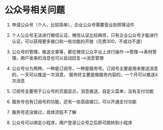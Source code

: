 # 公众号相关问题

1. 申请公众号（个人，比较简单），企业公众号需要营业执照等证件

2. 个人公众号无法进行微信认证，微信认证比较麻烦，只有企业公众号才能进行认证，可以获得更多接口和一些功能的开放（花费300，不成功不退）

3. 公众号的管理，推送文章等，都在微信公众平台上进行操作-->管理-->素材管理，用户发来的消息也可以自动回复-->消息管理

4. 公众号分为两种，一种是订阅号，一种是服务号。订阅号主要是用来推送消息的，一天可以推送一次消息，
服务好主要是做服务内容的，一个月可以推送4次消息

5. 订阅号主要用于公众号的页面显示，消息推送，自定义菜单，没有支付功能

6. 服务号也有订阅号的功能，还有一些高级接口，可以开通支付功能

7. 服务号还没做过，具体流程不了解

8. 公众号可以绑定小程序，用户登录公众号之后即可跳转到小程序




